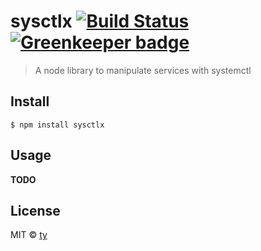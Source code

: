 # sysctlx [![Build Status](https://travis-ci.org/taoyuan/sysctlx.svg?branch=master)](https://travis-ci.org/taoyuan/sysctlx) [![Greenkeeper badge](https://badges.greenkeeper.io/taoyuan/sysctlx.svg)](https://greenkeeper.io/)

> A node library to manipulate services with systemctl


## Install

```
$ npm install sysctlx
```

## Usage

__TODO__

## License

MIT © [ty](https://github.com/taoyuan)
